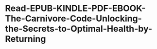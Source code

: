 # Read-EPUB-KINDLE-PDF-EBOOK-The-Carnivore-Code-Unlocking-the-Secrets-to-Optimal-Health-by-Returning